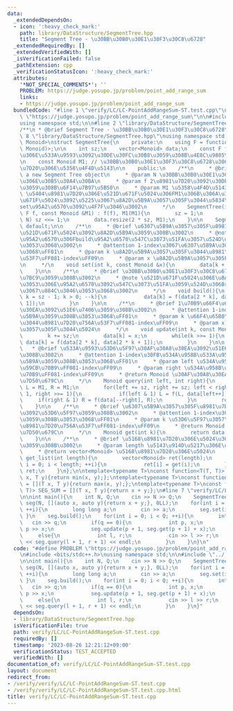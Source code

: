 ```yaml
---
data:
  _extendedDependsOn:
  - icon: ':heavy_check_mark:'
    path: library/DataStructure/SegmentTree.hpp
    title: "Segment Tree - \u30BB\u30B0\u30E1\u30F3\u30C8\u6728"
  _extendedRequiredBy: []
  _extendedVerifiedWith: []
  _isVerificationFailed: false
  _pathExtension: cpp
  _verificationStatusIcon: ':heavy_check_mark:'
  attributes:
    '*NOT_SPECIAL_COMMENTS*': ''
    PROBLEM: https://judge.yosupo.jp/problem/point_add_range_sum
    links:
    - https://judge.yosupo.jp/problem/point_add_range_sum
  bundledCode: "#line 1 \"verify/LC/LC-PointAddRangeSum-ST.test.cpp\"\n#define PROBLEM\
    \ \"https://judge.yosupo.jp/problem/point_add_range_sum\"\n\n#include <bits/stdc++.h>\n\
    using namespace std;\n\n#line 2 \"library/DataStructure/SegmentTree.hpp\"\n\n\
    /**\n * @brief Segment Tree - \u30BB\u30B0\u30E1\u30F3\u30C8\u6728\n */\n\n#line\
    \ 8 \"library/DataStructure/SegmentTree.hpp\"\nusing namespace std;\n\ntemplate<typename\
    \ Monoid>\nstruct SegmentTree{\n    private:\n    using F = function<Monoid(Monoid,\
    \ Monoid)>;\n\n    int sz;\n    vector<Monoid> data;\n    const F f; // 2\u3064\
    \u306E\u533A\u9593\u3092\u30DE\u30FC\u30B8\u3059\u308B\u4E8C\u9805\u6F14\u7B97\
    \n    const Monoid M1; // \u30BB\u30B0\u30E1\u30F3\u30C8\u6728\u306E\u5404\u8981\
    \u7D20\u306E\u5358\u4F4D\u5143\n\n    public:\n    /**\n     * @brief Construct\
    \ a new Segment Tree object\n     * @param N \u30BB\u30B0\u30E1\u30F3\u30C8\u6728\
    \u306E\u30B5\u30A4\u30BA\n     * @param f 2\u8981\u7D20\u3092\u30DE\u30FC\u30B8\
    \u3059\u308B\u6F14\u7B97\u5B50\n     * @param M1 \u5358\u4F4D\u5143\n     * @note\
    \ \u5404\u8981\u7D20\u306E\u521D\u671F\u5024\u306FM1\u306B\u306A\u308B\u3002\u521D\
    \u671F\u5024\u3092\u5225\u3067\u8A2D\u5B9A\u3057\u305F\u3044\u5834\u5408\u306F\
    set\u95A2\u6570\u3092\u4F7F\u3046\u3002\n     */\n    SegmentTree(int N, const\
    \ F f, const Monoid &M1) : f(f), M1(M1){\n        sz = 1;\n        while(sz <\
    \ N) sz <<= 1;\n        data.resize(2 * sz, M1);\n    }\n\n    SegmentTree() =\
    \ default;\n\n    /**\n     * @brief \u6307\u5B9A\u3057\u305F\u8981\u7D20\u306B\
    \u521D\u671F\u5024\u3092\u8A2D\u5B9A\u3059\u308B\u3002\n     * @note \u3053\u306E\
    \u95A2\u6570\u306Fbuild\u95A2\u6570\u547C\u3073\u51FA\u3057\u524D\u306B\u884C\u3046\
    \u3053\u3068\u3002\n     * @attention 1-index\u3067\u6307\u5B9A\u3059\u308B\u3053\
    \u3068\uFF01\n     * @param k \u8A2D\u5B9A\u3057\u305F\u3044\u8981\u7D20\u756A\
    \u53F7\uFF081-index\uFF09\n     * @param x \u8A2D\u5B9A\u3057\u305F\u3044\u5024\
    \n     */\n    void set(int k, const Monoid &x){\n        data[k + sz] = x;\n\
    \    }\n\n    /**\n     * @brief \u30BB\u30B0\u30E1\u30F3\u30C8\u6728\u3092\u69CB\
    \u7BC9\u3059\u308B\u3002\n     * @note \u521D\u671F\u5024\u306E\u8A2D\u5B9A\u306F\
    \u3053\u306E\u95A2\u6570\u3092\u547C\u3073\u51FA\u3059\u524D\u306Bset\u95A2\u6570\
    \u3067\u884C\u3046\u3053\u3068\u3002\n     */\n    void build(){\n        for(int\
    \ k = sz - 1; k > 0; --k){\n            data[k] = f(data[2 * k], data[2 * k +\
    \ 1]);\n        }\n    }\n\n    /**\n     * @brief 1\u70B9\u66F4\u65B0\u30AF\u30A8\
    \u30EA\u3092\u51E6\u7406\u3059\u308B\u3002\n     * @attention 1-index\u3067\u6307\
    \u5B9A\u3059\u308B\u3053\u3068\uFF01\n     * @param k \u66F4\u65B0\u3057\u305F\
    \u3044\u8981\u7D20\u756A\u53F7\uFF081-index\uFF09\n     * @param x \u66F4\u65B0\
    \u3057\u305F\u3044\u5024\n     */\n    void update(int k, const Monoid &x){\n\
    \        k += sz;\n        data[k] = x;\n        while(k >>= 1){\n           \
    \ data[k] = f(data[2 * k], data[2 * k + 1]);\n        }\n    }\n\n    /**\n  \
    \   * @brief \u533A\u9593\u53D6\u5F97\u30AF\u30A8\u30EA\u3092\u51E6\u7406\u3059\
    \u308B\u3002\n     * @attention 1-index\u30FB\u534A\u958B\u533A\u9593\u3067\u6307\
    \u5B9A\u3059\u308B\u3053\u3068\uFF01\n     * @param left \u534A\u958B\u533A\u9593\
    \u59CB\u70B9\uFF081-index\uFF09\n     * @param right \u534A\u958B\u533A\u9593\u7D42\
    \u70B9\uFF081-index\uFF09\n     * @return Monoid \u30AF\u30A8\u30EA\u51E6\u7406\
    \u7D50\u679C\n     */\n    Monoid query(int left, int right){\n        Monoid\
    \ L = M1, R = M1;\n        for(left += sz, right += sz; left < right; left >>=\
    \ 1, right >>= 1){\n            if(left & 1) L = f(L, data[left++]);\n       \
    \     if(right & 1) R = f(data[--right], R);\n        }\n        return f(L, R);\n\
    \    }\n\n    /**\n     * @brief \u6307\u5B9A\u3057\u305F\u8981\u7D20\u306E\u5024\
    \u3092\u53D6\u5F97\u3059\u308B\u3002\n     * @attention 1-index\u3067\u6307\u5B9A\
    \u3059\u308B\u3053\u3068\uFF01\n     * @param k \u53D6\u5F97\u3057\u305F\u3044\
    \u8981\u7D20\u756A\u53F7\uFF081-index\uFF09\n     * @return Monoid \u53D6\u5F97\
    \u7D50\u679C\n     */\n    Monoid get(int k){\n        return data[k + sz];\n\
    \    }\n\n    /**\n     * @brief \u5168\u8981\u7D20\u306E\u5024\u3092\u53D6\u5F97\
    \u3059\u308B\u3002\n     * @param length \u5143\u914D\u5217\u306E\u9577\u3055\n\
    \     * @return vector<Monoid> \u5168\u8981\u7D20\u306E\u5024\n     */\n    vector<Monoid>\
    \ get_list(int length){\n        vector<Monoid> ret(length);\n        for(int\
    \ i = 0; i < length; ++i){\n            ret[i] = get(i);\n        }\n        return\
    \ ret;\n    }\n};\n\ntemplate<typename T>\nconst function<T(T, T)> SEG_MIN = [](T\
    \ x, T y){return min(x, y);};\ntemplate<typename T>\nconst function<T(T, T)> SEG_MAX\
    \ = [](T x, T y){return max(x, y);};\ntemplate<typename T>\nconst function<T(T,\
    \ T)> SEG_SUM = [](T x, T y){return x + y;};\n#line 7 \"verify/LC/LC-PointAddRangeSum-ST.test.cpp\"\
    \n\nint main(){\n    int N, Q;\n    cin >> N >> Q;\n    SegmentTree<long long>\
    \ seg(N, [](auto x, auto y){return x + y;}, 0LL);\n    for(int i = 1; i <= N;\
    \ ++i){\n        long long a;\n        cin >> a;\n        seg.set(i, a);\n   \
    \ }\n    seg.build();\n    for(int i = 0; i < Q; ++i){\n        int q;\n     \
    \   cin >> q;\n        if(q == 0){\n            int p, x;\n            cin >>\
    \ p >> x;\n            seg.update(p + 1, seg.get(p + 1) + x);\n        }\n   \
    \     else{\n            int l, r;\n            cin >> l >> r;\n            cout\
    \ << seg.query(l + 1, r + 1) << endl;\n        }\n    }\n}\n"
  code: "#define PROBLEM \"https://judge.yosupo.jp/problem/point_add_range_sum\"\n\
    \n#include <bits/stdc++.h>\nusing namespace std;\n\n#include \"../../library/DataStructure/SegmentTree.hpp\"\
    \n\nint main(){\n    int N, Q;\n    cin >> N >> Q;\n    SegmentTree<long long>\
    \ seg(N, [](auto x, auto y){return x + y;}, 0LL);\n    for(int i = 1; i <= N;\
    \ ++i){\n        long long a;\n        cin >> a;\n        seg.set(i, a);\n   \
    \ }\n    seg.build();\n    for(int i = 0; i < Q; ++i){\n        int q;\n     \
    \   cin >> q;\n        if(q == 0){\n            int p, x;\n            cin >>\
    \ p >> x;\n            seg.update(p + 1, seg.get(p + 1) + x);\n        }\n   \
    \     else{\n            int l, r;\n            cin >> l >> r;\n            cout\
    \ << seg.query(l + 1, r + 1) << endl;\n        }\n    }\n}"
  dependsOn:
  - library/DataStructure/SegmentTree.hpp
  isVerificationFile: true
  path: verify/LC/LC-PointAddRangeSum-ST.test.cpp
  requiredBy: []
  timestamp: '2023-08-26 12:21:12+09:00'
  verificationStatus: TEST_ACCEPTED
  verifiedWith: []
documentation_of: verify/LC/LC-PointAddRangeSum-ST.test.cpp
layout: document
redirect_from:
- /verify/verify/LC/LC-PointAddRangeSum-ST.test.cpp
- /verify/verify/LC/LC-PointAddRangeSum-ST.test.cpp.html
title: verify/LC/LC-PointAddRangeSum-ST.test.cpp
---
```

